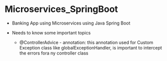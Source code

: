# Microservices_SpringBoot

* Banking App using Microservices using Java Spring Boot

* Needs to know some important topics 
    - @ControllerAdvice - annotation: 
            this annotation used for Custom Exception class like globalExceptionHandler, is important to intercept the errors fora ny controller class 
